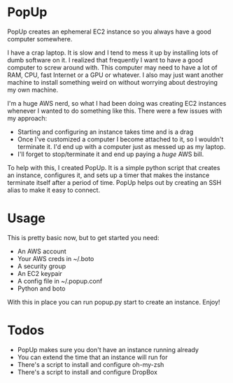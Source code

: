 PopUp 
=====
PopUp creates an ephemeral EC2 instance so you always have a good computer somewhere.

I have a crap laptop. It is slow and I tend to mess it up by installing lots of dumb software on it. I realized that frequently I want to have a good computer to screw around with. This computer may need to have a lot of RAM, CPU, fast Internet or a GPU or whatever. I also may just want another machine to install something weird on without worrying about destroying my own machine. 

I'm a huge AWS nerd, so what I had been doing was creating EC2 instances whenever I wanted to do something like this. There were a few issues with my approach:

* Starting and configuring an instance takes time and is a drag
* Once I've customized a computer I become attached to it, so I wouldn't terminate it. I'd end up with a computer just as messed up as my laptop. 
* I'll forget to stop/terminate it and end up paying a *huge* AWS bill. 

To help with this, I created PopUp. It is a simple python script that creates an instance, configures it, and sets up a timer that makes the instance terminate itself after a period of time. PopUp helps out by creating an SSH alias to make it easy to connect.

Usage
=====

This is pretty basic now, but to get started you need:

* An AWS account
* Your AWS creds in ~/.boto
* A security group
* An EC2 keypair
* A config file in ~/.popup.conf
* Python and boto

With this in place you can run popup.py start to create an instance. Enjoy!

Todos
=====
* PopUp makes sure you don't have an instance running already
* You can extend the time that an instance will run for
* There's a script to install and configure oh-my-zsh
* There's a script to install and configure DropBox

